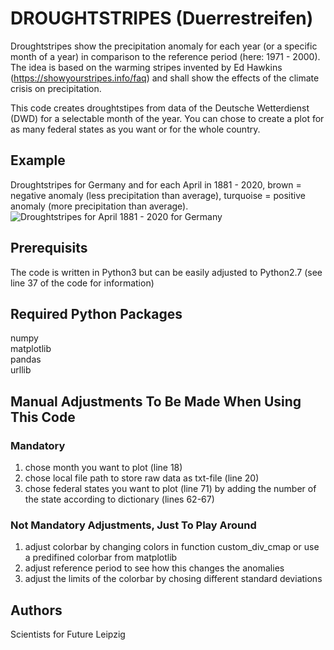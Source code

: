 # DROUGHTSTRIPES (Duerrestreifen)

Droughtstripes show the precipitation anomaly for each year (or a specific month of a year) in comparison to the reference period (here: 1971 - 2000). The idea is based on the warming stripes invented by Ed Hawkins (https://showyourstripes.info/faq) and shall show the effects of the climate crisis on precipitation.

This code creates droughtstipes from data of the Deutsche Wetterdienst (DWD) for a selectable month of the year. You can chose to create a plot for as many federal states as you want or for the whole country.

## Example
Droughtstripes for Germany and for each April in 1881 - 2020, brown = negative anomaly (less precipitation than average), turquoise = positive anomaly (more precipitation than average).
![Droughtstripes for April 1881 - 2020 for Germany](https://github.com/s4f-leipzig/Droughtstripes/blob/master/stripes_Deutschland_04_1881-2020.jpg)

## Prerequisits
The code is written in Python3 but can be easily adjusted to Python2.7 (see line 37 of the code for information)

## Required Python Packages
numpy  
matplotlib  
pandas  
urllib  


## Manual Adjustments To Be Made When Using This Code
### Mandatory
1. chose month you want to plot (line 18)
2. chose local file path to store raw data as txt-file (line 20)
3. chose federal states you want to plot (line 71) by adding the number of the state according to dictionary (lines 62-67)

### Not Mandatory Adjustments, Just To Play Around
1. adjust colorbar by changing colors in function custom_div_cmap or use a predifined colorbar from matplotlib
2. adjust reference period to see how this changes the anomalies
3. adjust the limits of the colorbar by chosing different standard deviations


## Authors
Scientists for Future Leipzig
